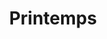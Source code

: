 ---
title: "Printemps"
url: /marseille/printemps-boulevard-jacques-saade-quai-du-lazaret/
shop: Warenhaus
---